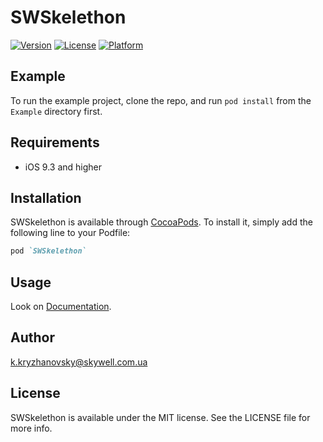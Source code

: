 # SWSkelethon


[![Version](https://img.shields.io/cocoapods/v/SWSkelethon.svg?style=flat)](http://cocoapods.org/pods/SWSkelethon)
[![License](https://img.shields.io/cocoapods/l/SWSkelethon.svg?style=flat)](http://cocoapods.org/pods/SWSkelethon)
[![Platform](https://img.shields.io/cocoapods/p/SWSkelethon.svg?style=flat)](http://cocoapods.org/pods/SWSkelethon)

## Example

To run the example project, clone the repo, and run `pod install` from the `Example` directory first.

## Requirements
* iOS 9.3 and higher

## Installation

SWSkelethon is available through [CocoaPods](http://cocoapods.org). To install
it, simply add the following line to your Podfile:

```ruby
pod `SWSkelethon`
```

## Usage

Look on [Documentation](https://skywelldevelopers.github.io/SWSkelethon/).


## Author
k.kryzhanovsky@skywell.com.ua

## License
SWSkelethon is available under the MIT license. See the LICENSE file for more info.
